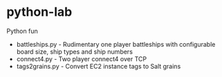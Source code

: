 # python-lab
Python fun

- battleships.py    - Rudimentary one player battleships with configurable board size, ship types and ship numbers
- connect4.py       - Two player connect4 over TCP
- tags2grains.py    - Convert EC2 instance tags to Salt grains
